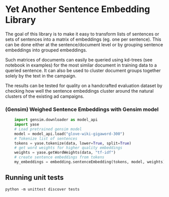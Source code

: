 # Yet Another Sentence Embedding Library

The goal of this library is to make it easy to transform lists of sentences or sets of sentences into a matrix of embeddings (eg. one per sentence). This can be done either at the sentence/document level or by grouping sentence embeddings into grouped embeddings.

Such matrices of documents can easily be queried using kd-trees (see notebook in examples) for the most similar document in training data to a queried sentence. It can also be used to cluster document groups together solely by the text in the campaign.

The results can be tested for quality on a handcrafted evaluation dataset by checking how well the sentence embeddings cluster around the natural clusters of the existing ad campaigns.




### (Gensim) Weighed Sentence Embeddings with Gensim model
```python
    import gensim.downloader as model_api
    import yase
    # Load pretrained gensim model
    model = model_api.load("glove-wiki-gigaword-300")
    # Tokenize list of sentences 
    tokens = yase.tokenize(data, lower=True, split=True)
    # get word weights for higher quality embeddings
    weights = yase.getWordWeights(data, "tf-idf")
    # create sentence embeddings from tokens
    my_embeddings = embedding.sentenceEmbedding(tokens, model, weights)
```



## Running unit tests
```
python -m unittest discover tests
```
